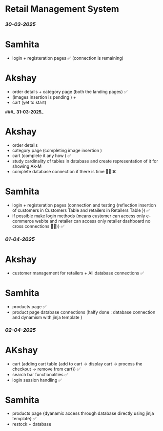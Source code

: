 ﻿# Retail Management System 

### _**30-03-2025**_

# Samhita 

* login + registeration pages ✅ (connection is remaining)

# Akshay

* order details + category page (both the landing pages) ✅ 
* (images insertion is pending ) + 
* cart (yet to start)

###_ **31-03-2025**_

# Akshay 
     
* order details 
* category page (completing image insertion )  
* cart (complete it any how ) ✅
* study cardinality of tables in database and create representation of it for showing Ak-M
* complete database connection if there is time 😶‍🌫️ ❌

# Samhita 

* login + registeration pages (connection and testing {reflection insertion of customers in Customers Table and retailers in Retailers Table }) ✅
* if possible make login methods (means customer can access only e-commerce webite and retailer can access only retailer dashboard no cross connections 🫡🙈)} ✅

### _**01-04-2025**_

# Akshay 

* customer management for retailers + All database connections ✅

# Samhita 

* products page ✅
* product page database connections (halfy done : database connection and dynamism with jinja template ) 

### _**02-04-2025**_

# AKshay

* cart (adding cart table {add to cart -> display cart -> process the checkout -> remove from cart}) ✅
* search bar functionalities ✅
* login session handling ✅

# Samhita 

* products page {dyanamic access through database directly using jinja template} ✅
* restock + database 

